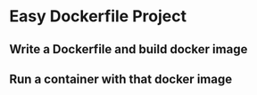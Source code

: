 # Easy Dockerfile Project
## Write a Dockerfile and build docker image
## Run a container with that docker image
